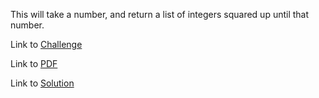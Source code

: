 This will take a number, and return a list of integers squared
up until that number.

Link to [Challenge](https://www.hackerrank.com/challenges/python-loops/problem)

Link to [PDF](./python-loops-English.pdf)

Link to [Solution](./loops.py)
